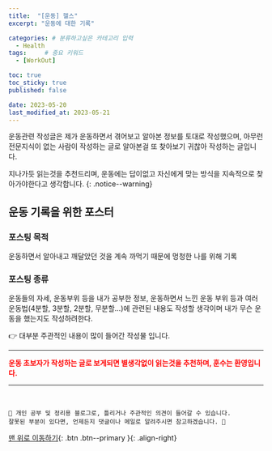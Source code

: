 ```yaml
---
title:  "[운동] 헬스"  
excerpt: "운동에 대한 기록"

categories: # 분류하고싶은 카테고리 입력
  - Health
tags:     # 중요 키워드
  - [WorkOut]

toc: true
toc_sticky: true
published: false

date: 2023-05-20
last_modified_at: 2023-05-21
---
```


운동관련 작성글은 제가 운동하면서 겪어보고 알아본 정보를 토대로 작성했으며, 아무런 전문지식이 없는 사람이 작성하는 글로 알아본걸 또 찾아보기 귀찮아 작성하는 글입니다.

지나가듯 읽는것을 추천드리며, 운동에는 답이없고 자신에게 맞는 방식을 지속적으로 찾아가야한다고 생각합니다.
{: .notice--warning}

## 운동 기록을 위한 포스터

### 포스팅 목적

운동하면서 알아내고 깨달았던 것을 계속 까먹기 때문에 멍청한 나를 위해 기록

### 포스팅 종류

운동들의 자세, 운동부위 등을 내가 공부한 정보, 운동하면서 느낀 운동 부위 등과 여러 운동법(4분할, 3분할, 2분할, 무분할...)에 관련된 내용도 작성할 생각이며 
내가 무슨 운동을 했는지도 작성하려한다.

👉 대부분 주관적인 내용이 많이 들어간 작성물 입니다. 


***

<strong style="color:red">운동 초보자가 작성하는 글로 보게되면 별생각없이 읽는것을 추천하며, 훈수는 환영입니다.</strong>



***
<br>
    
    📢 개인 공부 및 정리용 블로그로, 틀리거나 주관적인 의견이 들어갈 수 있습니다.
    잘못된 부분이 있다면, 언제든지 댓글이나 메일로 알려주시면 참고하겠습니다. 🔔

[맨 위로 이동하기](#){: .btn .btn--primary }{: .align-right}